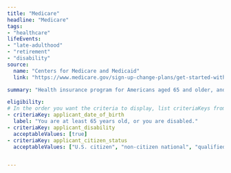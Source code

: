 ```yaml
---
title: "Medicare"
headline: "Medicare"
tags: 
- "healthcare"
lifeEvents: 
- "late-adulthood"
- "retirement"
- "disability"
source:
  name: "Centers for Medicare and Medicaid"
  link: "https://www.medicare.gov/sign-up-change-plans/get-started-with-medicare"

summary: "Health insurance program for Americans aged 65 and older, and for people with disabilities."

eligibility:
# In the order you want the criteria to display, list criteriaKeys from the csv here, each followed by a comma-separated list of which values indicate eligibility for that criteria. Wrap individual values in quotes if they have inner commas.
- criteriaKey: applicant_date_of_birth
  label: "You are at least 65 years old, or you are disabled."
- criteriaKey: applicant_disability
  acceptableValues: [true]
- criteriaKey: applicant_citizen_status
  acceptableValues: ["U.S. citizen", "non-citizen national", "qualified alien"]


---
```

